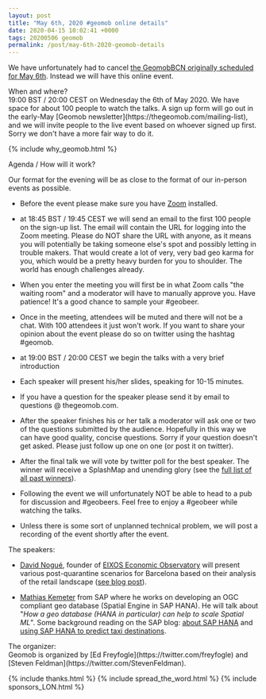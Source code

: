 ```yaml
--- 
layout: post
title: "May 6th, 2020 #geomob online details"
date: 2020-04-15 10:02:41 +0000
tags: 20200506 geomob
permalink: /post/may-6th-2020-geomob-details
---
```


We have unfortunately had to cancel
[the GeomobBCN originally scheduled for May 6th](/post/may-6th-2020-geomobbcn-details).
Instead we will have this online event.

<div class="heading">When and where?</div>
19:00 BST / 20:00 CEST on Wednesday the 6th of May 2020.
We have space for about 100 people to watch
the talks. A sign up form will go out in the early-May [Geomob newsletter](https://thegeomob.com/mailing-list), and we will invite people to the live event
based on whoever signed up first. Sorry we don't have a more fair way to do it. 

{% include why_geomob.html %}

<div class="heading">Agenda / How will it work?</div>

Our format for the evening will be as close to the format of our in-person
events as possible.

* Before the event please make sure you have [Zoom](https://zoom.us/) installed.

* at 18:45 BST / 19:45 CEST we will send an email to the first 100 people on
the sign-up list. The email will contain the URL for logging into the Zoom
meeting. Please do NOT share the URL with anyone, as it means you will
potentially be taking someone else's spot and possibly letting in trouble
makers. That would create a lot of very, very bad geo karma for you, which
would be a pretty heavy burden for you to shoulder. The world has enough
challenges already. 

* When you enter the meeting you will first be in what Zoom calls "the waiting 
room" and a moderator will have to manually approve you. Have patience!
It's a good chance to sample your #geobeer.

* Once in the meeting, attendees will be muted and there will not be a chat.
With 100 attendees it just won't work. If you want to share your opinion
about the event please do so on twitter using the hashtag #geomob.

* at 19:00 BST / 20:00 CEST we begin the talks with a very brief introduction

* Each speaker will present his/her slides, speaking for 10-15 minutes.

* If you have a question for the speaker please send it by email to
questions @ thegeomob.com.

* After the speaker finishes his or her talk a moderator will ask one or two
of the questions submitted by the audience. Hopefully in this way we can have
good quality, concise questions. Sorry if your question doesn't get asked.
Please just follow up one on one (or post it on twitter).

* After the final talk we will vote by twitter poll for the best speaker. The winner will receive a SplashMap and unending glory (see the [full list of all past winners](http://geomobldn.org/past-speakers)). 

* Following the event we will unfortunately NOT be able to head to a pub for
discussion and #geobeers. Feel free to enjoy a #geobeer while watching
the talks. 

* Unless there is some sort of unplanned technical problem, we will post
a recording of the event shortly after the event.

<div class="heading">The speakers:</div>

* [David Nogué](https://twitter.com/ddnogue), founder of [EIXOS Economic Observatory](http://eixos.cat/) will present various post-quarantine scenarios for Barcelona based on their analysis of the retail landscape ([see blog post](http://blog.eixos.cat/?p=478)).

* [Mathias Kemeter](https://twitter.com/math1ask) from SAP
where he works on developing an OGC compliant geo database (Spatial Engine in SAP HANA). He will talk about "_How a geo database (HANA in particular) can help to scale Spatial ML_". Some background reading on the SAP blog: [about SAP HANA](https://blogs.sap.com/2020/02/08/spatial-data-science-powered-by-sap-hana/) and [using SAP HANA to predict taxi destinations](https://blogs.sap.com/2020/03/25/predicting-taxi-destinations-with-sap-hana/).


<div class="heading">The organizer:</div>
Geomob is organized by [Ed Freyfogle](https://twitter.com/freyfogle) and
[Steven Feldman](https://twitter.com/StevenFeldman).

{% include thanks.html %}
{% include spread_the_word.html %}
{% include sponsors_LON.html %}
